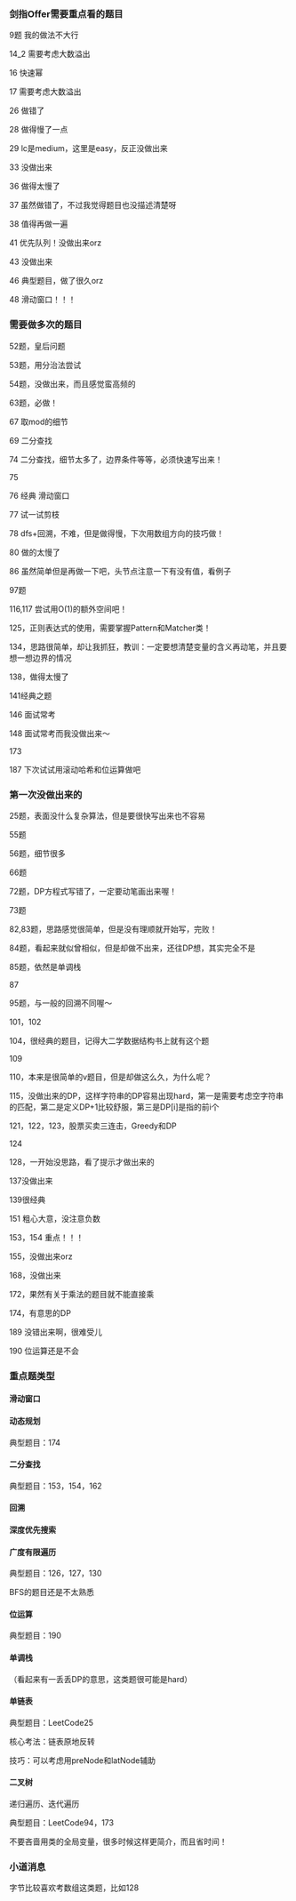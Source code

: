 ### 剑指Offer需要重点看的题目

9题 我的做法不大行

14_2 需要考虑大数溢出

16 快速幂

17 需要考虑大数溢出

26 做错了

28 做得慢了一点

29 lc是medium，这里是easy，反正没做出来

33 没做出来

36 做得太慢了

37 虽然做错了，不过我觉得题目也没描述清楚呀

38 值得再做一遍

41 优先队列！没做出来orz

43 没做出来

46 典型题目，做了很久orz

48 滑动窗口！！！

### 需要做多次的题目

52题，皇后问题

53题，用分治法尝试

54题，没做出来，而且感觉蛮高频的

63题，必做！

67 取mod的细节

69 二分查找

74 二分查找，细节太多了，边界条件等等，必须快速写出来！

75

76 经典 滑动窗口

77 试一试剪枝

78 dfs+回溯，不难，但是做得慢，下次用数组方向的技巧做！

80 做的太慢了

86 虽然简单但是再做一下吧，头节点注意一下有没有值，看例子

97题

116,117 尝试用O(1)的额外空间吧！

125，正则表达式的使用，需要掌握Pattern和Matcher类！

134，思路很简单，却让我抓狂，教训：一定要想清楚变量的含义再动笔，并且要想一想边界的情况

138，做得太慢了

141经典之题

146 面试常考

148 面试常考而我没做出来～

173

187 下次试试用滚动哈希和位运算做吧

### 第一次没做出来的

25题，表面没什么复杂算法，但是要很快写出来也不容易

55题

56题，细节很多

66题

72题，DP方程式写错了，一定要动笔画出来喔！

73题

82,83题，思路感觉很简单，但是没有理顺就开始写，完败！

84题，看起来就似曾相似，但是却做不出来，还往DP想，其实完全不是

85题，依然是单调栈

87

95题，与一般的回溯不同喔～

101，102

104，很经典的题目，记得大二学数据结构书上就有这个题

109

110，本来是很简单的v题目，但是却做这么久，为什么呢？

115，没做出来的DP，这样字符串的DP容易出现hard，第一是需要考虑空字符串的匹配，第二是定义DP+1比较舒服，第三是DP[i]是指的前i个

121，122，123，股票买卖三连击，Greedy和DP

124

128，一开始没思路，看了提示才做出来的

137没做出来

139很经典

151 粗心大意，没注意负数

153，154 重点！！！

155，没做出来orz

168，没做出来

172，果然有关于乘法的题目就不能直接乘

174，有意思的DP

189 没错出来啊，很难受儿

190 位运算还是不会

### 重点题类型

#### 滑动窗口

#### 动态规划

典型题目：174

#### 二分查找

典型题目：153，154，162

#### 回溯

#### 深度优先搜索

#### 广度有限遍历

典型题目：126，127，130

BFS的题目还是不太熟悉

#### 位运算

典型题目：190

#### 单调栈

（看起来有一丢丢DP的意思，这类题很可能是hard）

#### 单链表

典型题目：LeetCode25

核心考法：链表原地反转

技巧：可以考虑用preNode和latNode辅助

#### 二叉树

递归遍历、迭代遍历

典型题目：LeetCode94，173

不要吝啬用类的全局变量，很多时候这样更简介，而且省时间！

### 小道消息

字节比较喜欢考数组这类题，比如128